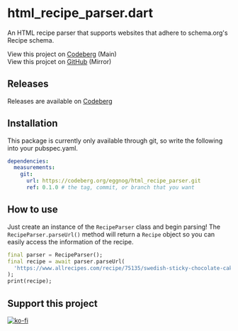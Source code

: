# html_recipe_parser.dart

An HTML recipe parser that supports websites that adhere to schema.org's Recipe schema.

View this project on [Codeberg](https://codeberg.org/eggnog/html_recipe_parser) (Main) <br>
View this projcet on [GitHub](https://github.com/eggnogdev/html_recipe_parser) (Mirror)

## Releases

Releases are available on [Codeberg](https://codeberg.org/eggnog/html_recipe_parser/releases)

## Installation

This package is currently only available through git, so write the following into your pubspec.yaml.

```yaml
dependencies:
  measurements:
    git:
      url: https://codeberg.org/eggnog/html_recipe_parser.git
      ref: 0.1.0 # the tag, commit, or branch that you want


```

## How to use

Just create an instance of the `RecipeParser` class and begin parsing! The `RecipeParser.parseUrl()` method will return a `Recipe` object so you can easily access the information of the recipe.

```dart
final parser = RecipeParser();
final recipe = await parser.parseUrl(
  'https://www.allrecipes.com/recipe/75135/swedish-sticky-chocolate-cake-kladdkaka/',
);
print(recipe);
```

## Support this project

[![ko-fi](https://ko-fi.com/img/githubbutton_sm.svg)](https://ko-fi.com/P5P5GQJKV)
